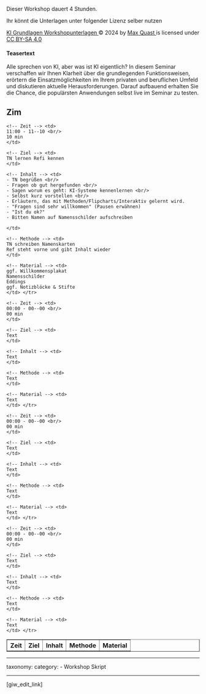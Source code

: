 


Dieser Workshop dauert 4 Stunden.

Ihr könnt die Unterlagen unter folgender Lizenz selber nutzen

[ KI Grundlagen Workshopunterlagen ](https://ki-workshop.org/ki-grundlagen-workshop/) © 2024   by  [ Max Quast ](https://ki-workshop.org/author/max-quast/) is licensed under [ CC BY-SA 4.0 ](http://creativecommons.org/licenses/by-nc-sa/4.0/?ref=chooser-v1)

 <!--
Die Fotodokumentation findet Ihr Noch ergänzen -->

 
#### Teasertext

Alle sprechen von KI, aber was ist KI eigentlich? In diesem Seminar verschaffen wir Ihnen Klarheit über die grundlegenden Funktionsweisen, erörtern die Einsatzmöglichkeiten im Ihrem privaten und beruflichen Umfeld und diskutieren aktuelle Herausforderungen. Darauf aufbauend erhalten Sie die Chance, die populärsten Anwendungen selbst live im Seminar zu testen. 


## Zim

<table border="1,5" cellpadding="5" cellspacing="0">
 
  <tr>
    <th>Zeit</th>
    <th>Ziel</th>
    <th>Inhalt</th>
    <th>Methode</th>
    <th>Material</th>
  </tr>
  <tr> <!-- ---------------Zeile------------------ -->
  
    <!-- Zeit --> <td>
    11:00 - 11--10 <br/>
    10 min
    </td>

    <!-- Ziel --> <td>
    TN lernen Refi kennen
    </td>
    
    <!-- Inhalt --> <td>
    - TN begrüßen <br/>
    - Fragen ob gut hergefunden <br/>
    - Sagen worum es geht: KI-Systeme kennenlernen <br/>
    - Selbst kurz vorstellen <br/>
    - Erläutern, das mit Methoden/Flipcharts/Interaktiv gelernt wird.
    - "Fragen sind sehr willkommen" (Pausen erwähnen)
    - "Ist du ok?"
    - Bitten Namen auf Namensschilder aufschreiben
   
    </td>

    <!-- Methode --> <td>
    TN schreiben Namenskarten
    Ref steht vorne und gibt Inhalt wieder
    </td>

    <!-- Material --> <td>
    ggf. Willkommensplakat
    Namensschilder
    Eddings
    ggf. Notizblöcke & Stifte
    </td> </tr>

<!-- ---------------Zeile------------------ --> <tr>
  
    <!-- Zeit --> <td>
    00:00 - 00--00 <br/>
    00 min
    </td>

    <!-- Ziel --> <td>
    Text
    </td>
    
    <!-- Inhalt --> <td>
    Text
    </td>

    <!-- Methode --> <td>
    Text
    </td>

    <!-- Material --> <td>
    Text
    </td> </tr>

<!-- ---------------Zeile------------------ --> <tr>
  
    <!-- Zeit --> <td>
    00:00 - 00--00 <br/>
    00 min
    </td>

    <!-- Ziel --> <td>
    Text
    </td>
    
    <!-- Inhalt --> <td>
    Text
    </td>

    <!-- Methode --> <td>
    Text
    </td>

    <!-- Material --> <td>
    Text
    </td> </tr>

 <!-- ---------------Zeile------------------ --> <tr>
  
    <!-- Zeit --> <td>
    00:00 - 00--00 <br/>
    00 min
    </td>

    <!-- Ziel --> <td>
    Text
    </td>
    
    <!-- Inhalt --> <td>
    Text
    </td>

    <!-- Methode --> <td>
    Text
    </td>

    <!-- Material --> <td>
    Text
    </td> </tr>




</table>

---
taxonomy:
    category:
        - Workshop Skript
        
---


[giw_edit_link]
